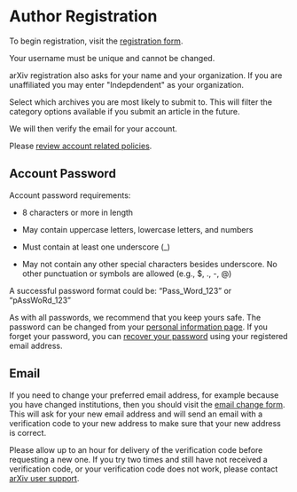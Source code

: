 # Author Registration

To begin registration, visit the [registration form](https://arxiv.org/user/register).

Your username must be unique and cannot be changed.  

arXiv registration also asks for your name and your organization. If you are unaffiliated you may enter "Indepdendent" as your organization.

Select which archives you are most likely to submit to. This will filter the category options available if you submit an article in the future. 

We will then verify the email for your account.

Please [review account related policies](policies/identity_and_affiliation.md).


## Account Password

Account password requirements:

-  8 characters or more in length

- May contain uppercase letters, lowercase letters, and numbers
- Must contain at least one underscore (_) 

- May not contain any other special characters besides underscore. No other punctuation or symbols are allowed (e.g., $, ., -, @)

A successful password format could be: “Pass_Word_123” or “pAssWoRd_123”

As with all passwords, we recommend that you keep yours safe. The
password can be changed from your [personal information page](https://arxiv.org/user/).
If you forget your password, you can [recover your
password](https://arxiv.org/user/lost_password) using your registered email address.

<span id="emailchange"></span>

## Email

If you need to change your preferred email address, for example because you have changed institutions, then you should visit the [email change form](https://arxiv.org/auth/email-change-form). This will ask for your new email address and will send an email with a verification code to your new address to make sure that your new address is correct. 

Please allow up to an hour for delivery of the verification code before requesting a new one. If you try two
times and still have not received a verification code, or your verification code does not work, please contact [arXiv user support](https://arxiv.org/support).
